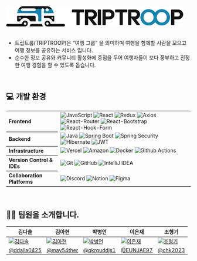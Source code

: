 <br />
<br />

<picture>
  <source media="(prefers-color-scheme: dark)" srcset="https://github.com/2024-TikiTaka/.github/blob/main/Logo/logo_triptroop_horizontal_darkmode.png?raw=true">
  <img src="https://github.com/2024-TikiTaka/.github/blob/main/Logo/logo_triptroop_horizontal_lightmode.png?raw=true" height="55">
</picture>

<br />
<br />

- 트립트룹(TRIPTROOP)은 “여행 그룹” 을 의미하며 여행을 함께할 사람을 모으고 여행 정보를 공유하는 서비스 입니다.
- 순수한 정보 공유와 커뮤니티 활성화에 중점을 두어 여행자들이 보다 풍부하고 진정한 여행 경험을 할 수 있도록 돕습니다.
<br />

## 💻 개발 환경
<table>
  <tbody>
    <tr>
      <th align="left">Frontend</th>
      <td>
        <img alt="JavaScript" src="https://img.shields.io/badge/JavaScript-%23323330?style=for-the-badge&logo=javascript&logoColor=%23F7DF1E">
        <img alt="React" src="https://img.shields.io/badge/React-%2320232a?style=for-the-badge&logo=react&logoColor=%2361DAFB">
        <img alt="Redux" src="https://img.shields.io/badge/Redux-%23593d88?style=for-the-badge&logo=redux&logoColor=white">
        <img alt="Axios" src="https://img.shields.io/badge/Axios-ffffff?style=for-the-badge&logo=axios&logoColor=671ddf">
        <img alt="React-Router" src="https://img.shields.io/badge/React_Router-CA4245?style=for-the-badge&logo=reactrouter&logoColor=white">
        <img alt="React-Bootstrap" src="https://img.shields.io/badge/React_Bootstrap-41E0FD?style=for-the-badge&logo=reactbootstrap&logoColor=white" />
        <img alt="React-Hook-Form" src="https://img.shields.io/badge/React_Hook_Form-ec5990?style=for-the-badge&logo=React-Hook-Form&logoColor=white" />
      </td>
    </tr>
    <tr>
      <th align="left">Backend</th>
      <td>
        <img alt="Java" src="https://img.shields.io/badge/Java-007396?style=for-the-badge&logo=openjdk&logoColor=white"/>
        <img alt="Spring Boot" src="https://img.shields.io/badge/Spring_Boot-6DB33F?style=for-the-badge&logo=spring-boot&logoColor=white" />
        <img alt="Spring Security" src="https://img.shields.io/badge/Spring_Security-6DB33F?style=for-the-badge&logo=spring-security&logoColor=white" />
        <img alt="Hibernate" src="https://img.shields.io/badge/Hibernate-59666C?style=for-the-badge&logo=Hibernate&logoColor=white" />
        <img alt="JWT" src="https://img.shields.io/badge/JWT-black?style=for-the-badge&logo=JSON%20web%20tokens" />
      </td>
    </tr>
    <tr>
      <th align="left">Infrastructure</th>
      <td>
        <img alt="Vercel" src="https://img.shields.io/badge/vercel-%23000000?style=for-the-badge&logo=vercel&logoColor=white" />
        <img alt="Amazon" src="https://img.shields.io/badge/Amazon_Web_Service-232F3E?style=for-the-badge&logo=amazon&logoColor=FF9900" />
        <img alt="Docker" src="https://img.shields.io/badge/docker-1d63ed?style=for-the-badge&logo=docker&logoColor=white" />
        <img alt="Github Actions" src="https://img.shields.io/badge/github%20actions-%232671E5?style=for-the-badge&logo=githubactions&logoColor=white" />
      </td>
    </tr>
    <tr>
      <th align="left">Version Control & IDEs</th>
      <td>
        <img alt="Git" src="https://img.shields.io/badge/Git-F05032?style=for-the-badge&logo=git&logoColor=white" />
        <img alt="GitHub" src="https://img.shields.io/badge/GitHub-181717?style=for-the-badge&logo=github&logoColor=white" />
        <img alt="IntelliJ IDEA" src="https://img.shields.io/badge/IntelliJ_IDEA-000000?style=for-the-badge&logo=intellij-idea&logoColor=white" />
      </td>
    </tr>
     <tr>
      <th align="left">Collaboration Platforms</th>
      <td>
        <img alt="Discord" src="https://img.shields.io/badge/Discord-%235865F2?style=for-the-badge&logo=discord&logoColor=white" />
        <img alt="Notion" src="https://img.shields.io/badge/Notion-%23000000?style=for-the-badge&logo=notion&logoColor=white" />
        <img alt="Figma" src="https://img.shields.io/badge/figma-%23F24E1E?style=for-the-badge&logo=figma&logoColor=white" />
      </td>
    </tr>
  </tbody>
</table>
<br />


## 🫶🏻 팀원을 소개합니다.
<table>
  <thead>
    <tr>
      <th>
        김다솔
      </th>
      <th>
        김아현
      </th>
      <th>
        박병언
      </th>
      <th>
        이은재
      </th>
      <th>
        조형기
      </th>
    </tr>
  </thead>
  <tbody>
     <tr>
      <td>
        <a href="https://github.com/ddalla0425">
          <img alt="김다솔"src="https://avatars.githubusercontent.com/u/154950177?v=4" width="110"/>
        </a>
      </td>
      <td>
        <a href="https://github.com/may54ther">
          <img alt="김아현"src="https://avatars.githubusercontent.com/u/42160693?s=96&v=4" width="110"/>
        </a>
      </td>
      <td>
        <a href="https://github.com/qkrquddjs1">
          <img alt="박병언"src="https://avatars.githubusercontent.com/u/154950075?s=60&v=4" width="110"/>
        </a>
      </td>
      <td>
        <a href="https://github.com/EUNJAE97">
          <img alt="이은재"src="https://avatars.githubusercontent.com/u/154950170?v=4" width="110"/>
        </a>
      </td>
      <td>
        <a href="https://github.com/chk2023">
          <img alt="조형기" src="https://avatars.githubusercontent.com/u/120306336?v=4" width="110"/>
        </a>
      </td>
    </tr>
     <tr>
      <td align="center">
        <a href="https://github.com/ddalla0425">@ddalla0425</a>
      </td>
      <td align="center">
        <a href="https://github.com/may54ther">@may54ther</a>
      </th>
      <td align="center">
        <a href="https://github.com/qkrquddjs1">@qkrquddjs1</a>
      </td>
      <td align="center">
        <a href="https://github.com/EUNJAE97">@EUNJAE97</a>
      </td>
      <td align="center">
        <a href="https://github.com/chk2023">@chk2023</a>
      </td>
    </tr>
  </tbody>
</table>
